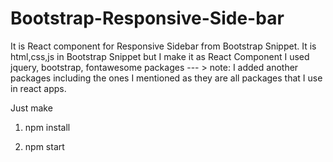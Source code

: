 # Bootstrap-Responsive-Side-bar
It is React component for Responsive Sidebar from Bootstrap Snippet. It is html,css,js in Bootstrap Snippet but I make it as React Component
I used jquery, bootstrap, fontawesome packages  --- > note: I added another packages including the ones I mentioned 
as they are all packages that I use in react apps. 

Just make 
1. npm install 

2. npm start
